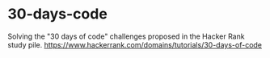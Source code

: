 # 30-days-code
Solving the "30 days of code" challenges proposed in the Hacker Rank study pile.
https://www.hackerrank.com/domains/tutorials/30-days-of-code

